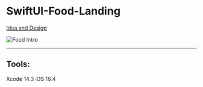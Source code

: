 # SwiftUI-Food-Landing

[Idea and Design](https://m.snappfood.ir/landing)


![Food Intro](https://github.com/MarsXan/SwiftUI-Food-Landing/blob/main/Statics/intro.gif)

***

## Tools:
Xcode 14.3
iOS 16.4
